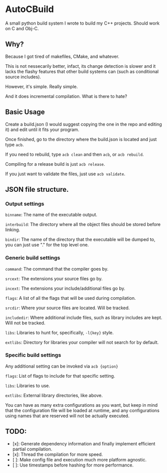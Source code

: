# AutoCBuild
A small python build system I wrote to build my C++ projects. Should work on C and Obj-C.

## Why?
Because I got tired of makefiles, CMake, and whatever.

This is not nessecarily better, infact, its change detection is slower and it lacks the flashy features that other build systems can (such as conditional source includes).

However, it's simple. Really simple.

And it does incremental compilation. What is there to hate?

## Basic Usage
Create a build.json (I would suggest copying the one in the repo and editing it) and edit until it fits your program.

Once finished, go to the directory where the build.json is located and just type `acb`.

If you need to rebuild, type `acb clean` and then `acb`, or `acb rebuild`.

Compiling for a release build is just `acb release`.

If you just want to validate the files, just use `acb validate`.

## JSON file structure.

### Output settings
`binname`: The name of the executable output.

`interbuild`: The directory where all the object files should be stored before linking.

`bindir`: The name of the directory that the executable will be dumped to, you can just use "." for the top level one.

### Generic build settings
`command`: The command that the compiler goes by.

`srcext`: The extensions your source files go by.

`incext`: The extensions your include/additional files go by.

`flags`: A list of all the flags that will be used during compilation.

`srcdir`: Where your source files are located. Will be tracked.

`includedir`: Where additional include files, such as library includes are kept. Will not be tracked.

`libs`: Libraries to hunt for, specifically, `-l{key}` style.

`extlibs`: Directory for libraries your compiler will not search for by default.

### Specific build settings
Any additional setting can be invoked via `acb {option}`

`flags`: List of flags to include for that specific setting.

`libs`: Libraries to use.

`extlibs`: External library directories, like above.

You can have as many extra configurations as you want, but keep in mind that the configuration file will be loaded at runtime, and any configurations using
names that are reserved will not be actually executed.


## TODO:

- [x]: Generate dependency information and finally implement efficient partial compilation.
- [x]: Thread the compilation for more speed.
- [ ]: Make config file and execution much more platform agnostic.
- [ ]: Use timestamps before hashing for more performance.